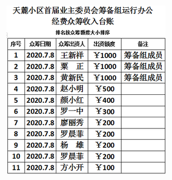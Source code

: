 # ![清单](https://github.com/tljy/all/blob/master/%E5%9B%BE%E7%89%87/%E7%AC%AC%E4%B8%89%E6%AC%A1%E7%AD%B9%E5%A4%87%E7%BB%84%E6%8D%90%E6%AC%BE_%E7%A4%BA%E4%BE%8B.png)
